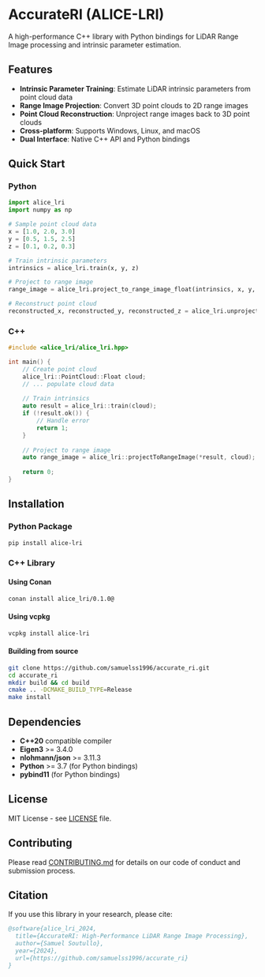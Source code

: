 # AccurateRI (ALICE-LRI)

A high-performance C++ library with Python bindings for LiDAR Range Image processing and intrinsic parameter estimation.

## Features

- **Intrinsic Parameter Training**: Estimate LiDAR intrinsic parameters from point cloud data
- **Range Image Projection**: Convert 3D point clouds to 2D range images
- **Point Cloud Reconstruction**: Unproject range images back to 3D point clouds
- **Cross-platform**: Supports Windows, Linux, and macOS
- **Dual Interface**: Native C++ API and Python bindings

## Quick Start

### Python

```python
import alice_lri
import numpy as np

# Sample point cloud data
x = [1.0, 2.0, 3.0]
y = [0.5, 1.5, 2.5] 
z = [0.1, 0.2, 0.3]

# Train intrinsic parameters
intrinsics = alice_lri.train(x, y, z)

# Project to range image
range_image = alice_lri.project_to_range_image_float(intrinsics, x, y, z)

# Reconstruct point cloud
reconstructed_x, reconstructed_y, reconstructed_z = alice_lri.unproject_to_point_cloud(intrinsics, range_image)
```

### C++

```cpp
#include <alice_lri/alice_lri.hpp>

int main() {
    // Create point cloud
    alice_lri::PointCloud::Float cloud;
    // ... populate cloud data
    
    // Train intrinsics
    auto result = alice_lri::train(cloud);
    if (!result.ok()) {
        // Handle error
        return 1;
    }
    
    // Project to range image
    auto range_image = alice_lri::projectToRangeImage(*result, cloud);
    
    return 0;
}
```

## Installation

### Python Package

```bash
pip install alice-lri
```

### C++ Library

#### Using Conan
```bash
conan install alice_lri/0.1.0@
```

#### Using vcpkg
```bash
vcpkg install alice-lri
```

#### Building from source
```bash
git clone https://github.com/samuelss1996/accurate_ri.git
cd accurate_ri
mkdir build && cd build
cmake .. -DCMAKE_BUILD_TYPE=Release
make install
```

## Dependencies

- **C++20** compatible compiler
- **Eigen3** >= 3.4.0
- **nlohmann/json** >= 3.11.3
- **Python** >= 3.7 (for Python bindings)
- **pybind11** (for Python bindings)

## License

MIT License - see [LICENSE](LICENSE) file.

## Contributing

Please read [CONTRIBUTING.md](CONTRIBUTING.md) for details on our code of conduct and submission process.

## Citation

If you use this library in your research, please cite:

```bibtex
@software{alice_lri_2024,
  title={AccurateRI: High-Performance LiDAR Range Image Processing},
  author={Samuel Soutullo},
  year={2024},
  url={https://github.com/samuelss1996/accurate_ri}
}
```
